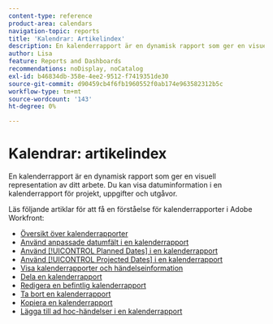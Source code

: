 ```yaml
---
content-type: reference
product-area: calendars
navigation-topic: reports
title: 'Kalendrar: Artikelindex'
description: En kalenderrapport är en dynamisk rapport som ger en visuell representation av ditt arbete. Du kan visa datuminformation i en kalenderrapport för projekt, uppgifter och utgåvor. Granska de här artiklarna för att få en förståelse för kalenderrapporter i Adobe Workfront.
author: Lisa
feature: Reports and Dashboards
recommendations: noDisplay, noCatalog
exl-id: b46834db-358e-4ee2-9512-f7419351de30
source-git-commit: d90459cb4f6fb1960552f0ab174e963582312b5c
workflow-type: tm+mt
source-wordcount: '143'
ht-degree: 0%

---
```


# Kalendrar: artikelindex

<!--Audited: 01/2024-->

En kalenderrapport är en dynamisk rapport som ger en visuell representation av ditt arbete. Du kan visa datuminformation i en kalenderrapport för projekt, uppgifter och utgåvor.

Läs följande artiklar för att få en förståelse för kalenderrapporter i Adobe Workfront:

* [Översikt över kalenderrapporter](../../../reports-and-dashboards/reports/calendars/calendar-reports-overview.md)
* [Använd anpassade datumfält i en kalenderrapport](../../../reports-and-dashboards/reports/calendars/use-custom-dates.md)
* [Använd [!UICONTROL Planned Dates] i en kalenderrapport](../../../reports-and-dashboards/reports/calendars/use-planned-dates.md)
* [Använd [!UICONTROL Projected Dates] i en kalenderrapport](../../../reports-and-dashboards/reports/calendars/use-projected-dates.md)
* [Visa kalenderrapporter och händelseinformation](../../../reports-and-dashboards/reports/calendars/view-calendar-reports-and-event-details.md)
* [Dela en kalenderrapport](../../../reports-and-dashboards/reports/calendars/share-a-calendar-report.md)
* [Redigera en befintlig kalenderrapport](../../../reports-and-dashboards/reports/calendars/edit-an-existing-calendar-report.md)
* [Ta bort en kalenderrapport](../../../reports-and-dashboards/reports/calendars/delete-a-calendar-report.md)
* [Kopiera en kalenderrapport](../../../reports-and-dashboards/reports/calendars/copy-a-calendar-report.md)
* [Lägga till ad hoc-händelser i en kalenderrapport](../../../reports-and-dashboards/reports/calendars/add-ad-hoc-events.md)
